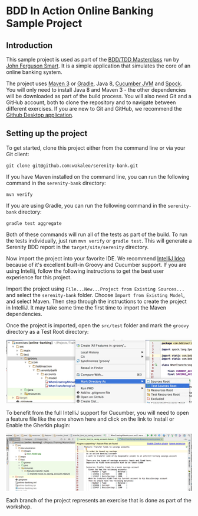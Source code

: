 # BDD In Action Online Banking Sample Project

## Introduction

This sample project is used as part of the [BDD/TDD Masterclass](https://johnfergusonsmart.com/programs-courses/bdd-tdd-clean-coding/) run by [John Ferguson Smart](https://johnfergusonsmart.com/programs-courses/bdd-tdd-clean-coding/). It is a simple application that simulates the core of an online banking system. 


The project uses [Maven 3](https://maven.apache.org) or [Gradle](https://gradle.org/), Java 8, [Cucumber JVM](https://cucumber.io/) and [Spock](http://spockframework.org/). You will only need to install Java 8 and Maven 3 - the other dependencies will be downloaded as part of the build process. You will also need Git and a GitHub account, both to clone the repository and to navigate between different exercises. If you are new to Git and GitHub, we recommend the [Github Desktop application](https://desktop.github.com).

## Setting up the project

To get started, clone this project either from the command line or via your Git client:
```
git clone git@github.com:wakaleo/serenity-bank.git
```

If you have Maven installed on the command line, you can run the following command in the `serenity-bank` directory:
```
mvn verify
```

If you are using Gradle, you can run the following command in the `serenity-bank` directory:
```
gradle test aggregate
```

Both of these commands will run all of the tests as part of the build. To run the tests individually, just run `mvn verify` or `gradle test`. 
This will generate a Serenity BDD report in the `target/site/serenity` directory.

Now import the project into your favorite IDE. We recommend [IntelliJ Idea](https://www.jetbrains.com/idea/) because of it's excellent built-in Groovy and Cucumber support. If you are using Intellij, follow the following instructions to get the best user experience for this project.

Import the project using `File...New...Project from Existing Sources...` and select the `serenity-bank` folder. Choose `Import from Existing Model`, and select Maven. Then step through the instructions to create the project in IntelliJ. It may take some time the first time to import the Maven dependencies.

Once the project is imported, open the `src/test` folder and mark the `groovy` directory as a Test Root directory:

![Define a Test Source Root](src/documentation/images/test-folder.jpg)

To benefit from the full IntelliJ support for Cucumber, you will need to open a feature file like the one shown here and click on the link to Install or Enable the Gherkin plugin:

![Activate the Gherkin plugin](src/documentation/images/cucumber-plugin.png)

Each branch of the project represents an exercise that is done as part of the workshop. 
